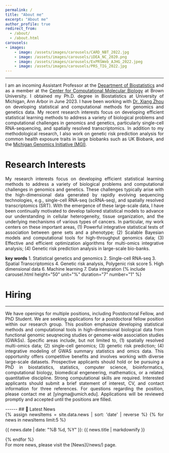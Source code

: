 ```yaml
---
permalink: /
title: "About me"
excerpt: "About me"
author_profile: true
redirect_from: 
  - /about/
  - /about.html
carousels:
- images: 
    - image: /assets/images/carousels/CARD_NBT_2022.jpg
    - image: /assets/images/carousels/iDEA_NC_2020.png
    - image: /assets/images/carousels/ExPRSWeb_AJHG_2022.jpeg
    - image: /assets/images/carousels/PRS_TIG_2022.jpg
---
```

------
<p style="text-align: justify">
I am an incoming Assistant Professor at the <a href="https://www.brown.edu/academics/public-health/biostats/home">Department of Biostatistics</a> and as a member at the <a href="https://ccmb.brown.edu">Center for Computational Molecular Biology</a> at Brown University. I obtained my Ph.D. degree in Biostatistics at University of Michigan, Ann Arbor in June 2023. I have been working with <a href="https://www.xzlab.org">Dr. Xiang Zhou</a> on developing statistical and computational methods for genomics and genetics data. My recent research interests focus on developing efficient statistical learning methods to address a variety of biological problems and computational challenges in genomics and genetics, particularly single-cell RNA-sequencing, and spatially resolved transcriptomics. In addition to my methodological research, I also work on genetic risk prediction analysis for common health exposure traits in large biobanks such as UK Biobank, and the <a href="https://precisionhealth.umich.edu/our-research/michigangenomics/">Michigan Genomics Initiative (MGI)</a>. 
</p>

Research Interests
======
<p style="text-align: justify">
My research interests focus on developing efficient statistical learning methods to address a variety of biological problems and computational challenges in genomics and genetics. These challenges typically arise with the high-dimensional data generated by rapidly evolving sequencing technologies, e.g., single-cell RNA-seq (scRNA-seq), and spatially resolved transcriptomics (SRT). With the emergence of these large-scale data, I have been continually motivated to develop tailored statistical models to advance our understanding in cellular heterogeneity, tissue organization, and the underlying mechanisms of various types of cancers. In particular, my work centers on these important areas, (1) Powerful integrative statistical tests of association between gene sets and a phenotype; (2) Scalable Bayesian models and computational tools for high-throughput genomics data; (3) Effective and efficient optimization algorithms for multi-omics integrative analysis; (4) Genetic risk prediction analysis in large-scale bio-banks.
</p>
<b>key words</b> 
1. Statistical genetics and genomics
2. Single-cell RNA-seq 
3. Spatial Transcriptomics
4. Genetic risk analysis, Polygenic risk score
5. High dimensional data
6. Machine learning
7. Data integration
{% include carousel.html height="50" unit="%" duration="7" number="1" %}


Hiring
======
------
<p style="text-align: justify">
We have openings for multiple positions, including Postdoctoral Fellow, and PhD Student. We are seeking applications for a postdoctoral fellow position within our research group. This position emphasize developing statistical methods and computational tools in high-dimensional biological data from functional genomic seuqnecing studies or genome-wide association studies (GWASs). Specific areas include, but not limited to, (1) spatially resolved multi-omics data; (2) single-cell genomics; (3) genetic risk prediction; (4) integrative modeling of GWAS summary statistics and omics data. This opportunity offers competitive benefits and involves working with diverse large-scale datasets. Prospective applicants should hold or be pursuing a PhD in biostatistics, statistics, computer science, bioinformatics, computational biology, biomedical engeneering, mathematics, or a related quantitative discipline. Strong computational skills are required. Interested applicants should submit a brief statement of interest, CV, and contact information for three references. For questions regarding the position, please contact me at [yingma@umich.edu]. Applications will be reviewed promptly and accepted until the positions are filled.
</p>
------
## &#x1F4E3; Latest News
<div style="text-align:justify">
{% assign newsItems = site.data.news | sort: 'date' | reverse %}
{% for news in newsItems limit:5 %}
<p>{{ news.date | date: "%B %d, %Y" }}: {{ news.title | markdownify }}</p>
{% endfor %}
</div>
For more news, please visit the [News](/news/) page.
